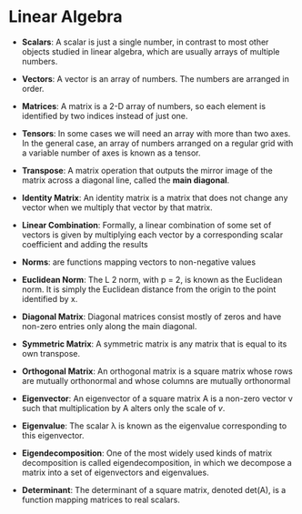 # Linear Algebra

- **Scalars**: A scalar is just a single number, in contrast to most other objects studied in linear algebra, which are usually arrays of multiple numbers.

- **Vectors**: A vector is an array of numbers. The numbers are arranged in order.

- **Matrices**: A matrix is a 2-D array of numbers, so each element is identified by two indices instead of just one.

- **Tensors**: In some cases we will need an array with more than two axes. In the general case, an array of numbers arranged on a regular grid with a variable number of axes is known as a tensor.

- **Transpose**: A matrix operation that outputs the mirror image of the matrix across a diagonal line, called the **main diagonal**.

- **Identity Matrix**: An identity matrix is a matrix that does not change any vector when we multiply that vector by that matrix.

- **Linear Combination**: Formally, a
linear combination of some set of vectors is given by multiplying each vector by a corresponding scalar coefficient and adding the results

- **Norms**: are functions mapping vectors to non-negative
values

- **Euclidean Norm**: The L
2 norm, with p = 2, is known as the Euclidean norm. It is simply the
Euclidean distance from the origin to the point identified by x.

- **Diagonal Matrix**: Diagonal matrices consist mostly of zeros and have non-zero entries only along the main diagonal.  

- **Symmetric Matrix**: A symmetric matrix is any matrix that is equal to its own transpose.

- **Orthogonal Matrix**: An orthogonal matrix is a square matrix whose rows are mutually orthonormal and whose columns are mutually orthonormal

- **Eigenvector**: An eigenvector of a square matrix A is a non-zero vector v such that multiplication by A alters only the scale of *v*.

- **Eigenvalue**: The scalar λ is known as the eigenvalue corresponding to this eigenvector.

- **Eigendecomposition**: One of the most widely used kinds of matrix decomposition is called eigendecomposition, in which we decompose a matrix into a set of eigenvectors and eigenvalues.

- **Determinant**: The determinant of a square matrix, denoted det(A), is a function mapping matrices to real scalars. 
